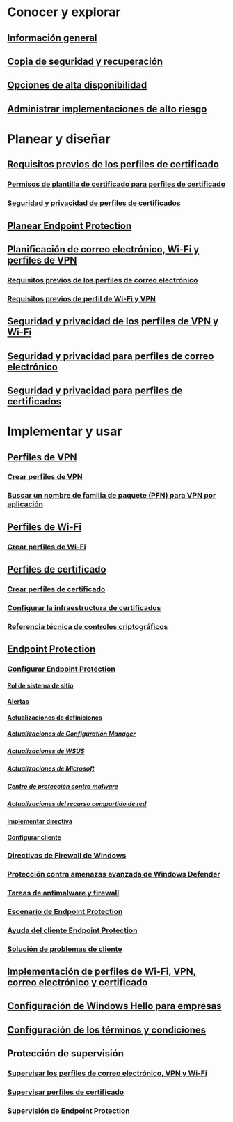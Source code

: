 # Conocer y explorar
## [Información general](understand\protect-data-and-site-infrastructure.md)
## [Copia de seguridad y recuperación](understand/backup-and-recovery.md)
## [Opciones de alta disponibilidad](understand/high-availability-options.md)
## [Administrar implementaciones de alto riesgo](understand/settings-to-manage-high-risk-deployments.md)

# Planear y diseñar
## [Requisitos previos de los perfiles de certificado](plan-design/prerequisites-for-certificate-profiles.md)
### [Permisos de plantilla de certificado para perfiles de certificado](plan-design/planning-for-certificate-template-permissions.md)
### [Seguridad y privacidad de perfiles de certificados](plan-design/security-and-privacy-for-certificate-profiles.md)

## [Planear Endpoint Protection](plan-design/planning-for-endpoint-protection.md)

## [Planificación de correo electrónico, Wi-Fi y perfiles de VPN](plan-design/prerequisites-for-email-profiles.md)
### [Requisitos previos de los perfiles de correo electrónico](plan-design/prerequisites-for-email-profiles.md)
### [Requisitos previos de perfil de Wi-Fi y VPN](plan-design/prerequisites-for-wifi-vpn-profiles.md)

## [Seguridad y privacidad de los perfiles de VPN y Wi-Fi](plan-design/security-and-privacy-for-wifi-vpn-profiles.md)

## [Seguridad y privacidad para perfiles de correo electrónico](plan-design/security-and-privacy-for-email-profiles.md)

## [Seguridad y privacidad para perfiles de certificados](plan-design/security-and-privacy-for-certificate-profiles.md)

# Implementar y usar
## [Perfiles de VPN](deploy-use/vpn-profiles.md)
### [Crear perfiles de VPN](deploy-use/create-vpn-profiles.md)
### [Buscar un nombre de familia de paquete (PFN) para VPN por aplicación](deploy-use/find-a-pfn-for-per-app-vpn.md)

## [Perfiles de Wi-Fi](deploy-use/create-wifi-profiles.md)
### [Crear perfiles de Wi-Fi](deploy-use/create-wifi-profiles.md)

## [Perfiles de certificado](deploy-use/introduction-to-certificate-profiles.md)
### [Crear perfiles de certificado](deploy-use/create-certificate-profiles.md)
### [Configurar la infraestructura de certificados](deploy-use/certificate-infrastructure.md)
### [Referencia técnica de controles criptográficos](deploy-use/cryptographic-controls-technical-reference.md)

## [Endpoint Protection](deploy-use/endpoint-protection.md)
### [Configurar Endpoint Protection](deploy-use/endpoint-protection-configure.md)
#### [Rol de sistema de sitio](deploy-use/endpoint-protection-site-role.md)
#### [Alertas](deploy-use/endpoint-configure-alerts.md)
#### [Actualizaciones de definiciones](deploy-use/endpoint-definition-updates.md)
##### [Actualizaciones de Configuration Manager](deploy-use/endpoint-definitions-configmgr.md)
##### [Actualizaciones de WSUS](deploy-use/endpoint-definitions-wsus.md)
##### [Actualizaciones de Microsoft](deploy-use/endpoint-definitions-microsoft-updates.md)
##### [Centro de protección contra malware](deploy-use/endpoint-definitions-protection-center.md)
##### [Actualizaciones del recurso compartido de red](deploy-use/endpoint-definitions-network.md)

#### [Implementar directiva](deploy-use/endpoint-antimalware-policies.md)
#### [Configurar cliente](deploy-use/endpoint-protection-configure-client.md)

### [Directivas de Firewall de Windows](deploy-use/create-windows-firewall-policies.md)
### [Protección contra amenazas avanzada de Windows Defender](deploy-use/windows-defender-advanced-threat-protection.md)
### [Tareas de antimalware y firewall](deploy-use/endpoint-antimalware-firewall.md)
### [Escenario de Endpoint Protection](deploy-use/scenarios-endpoint-protection.md)
### [Ayuda del cliente Endpoint Protection](deploy-use/endpoint-protection-client-help.md)
### [Solución de problemas de cliente](deploy-use/troubleshoot-endpoint-client.md)

## [Implementación de perfiles de Wi-Fi, VPN, correo electrónico y certificado](deploy-use/deploy-wifi-vpn-email-cert-profiles.md)

## [Configuración de Windows Hello para empresas](deploy-use/windows-hello-for-business-settings.md)

## [Configuración de los términos y condiciones](../mdm/deploy-use/terms-and-conditions.md)

## Protección de supervisión
### [Supervisar los perfiles de correo electrónico, VPN y Wi-Fi](deploy-use/monitor-wifi-email-vpn-profiles.md)
### [Supervisar perfiles de certificado](deploy-use/monitor-certificate-profiles.md)
### [Supervisión de Endpoint Protection](deploy-use/monitor-endpoint-protection.md)

